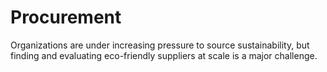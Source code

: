 # Procurement
Organizations are under increasing pressure to source sustainability, but finding and evaluating eco-friendly suppliers at scale is a major challenge.
